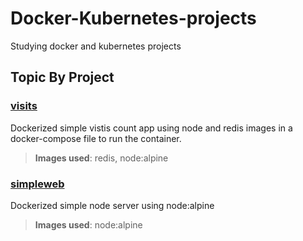# Docker-Kubernetes-projects
Studying docker and kubernetes projects

## Topic By Project

### [visits](https://github.com/aa-ahmed-aa/Docker-Kubernetes-projects/tree/master/visits)
Dockerized simple vistis count app using node and redis images in a docker-compose file to run the container.

> **Images used**: redis, node:alpine

### [simpleweb](https://github.com/aa-ahmed-aa/Docker-Kubernetes-projects/tree/master/simpleweb)
Dockerized simple node server using node:alpine 

> **Images used**: node:alpine
